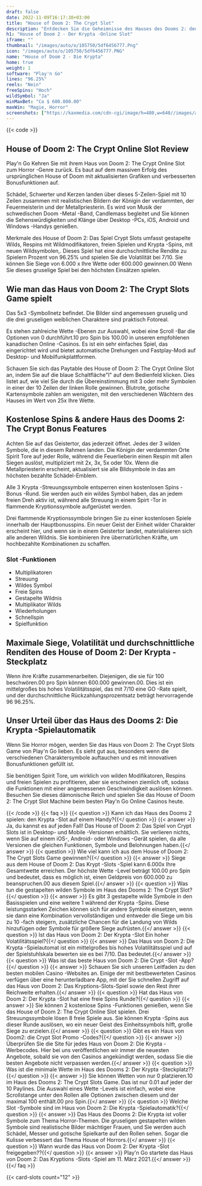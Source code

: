 ```yaml
---
draft: false
date: 2022-11-09T16:17:38+03:00
title: "House of Doom 2: The Crypt Slot"
description: "Entdecken Sie die Geheimnisse des Hauses des Dooms 2: den Krypta -Slot in unserer Rezension. Wir betrachten das Gameplay, die Funktionen und die Spitze der Top -Casino -Angebote."
h1: "House of Doom 2 - Der Krypta -Online Slot"
iframe: ""
thumbnail: "/images/auto/o/105750/5df6456777.Png"
icon: "/images/auto/o/105750/5df6456777.PNG"
name: "House of Doom 2 - Die Krypta"
home: true
weight: 1
software: "Play'n Go"
lines: "96.25%"
reels: "Nein"
freeSpins: "Hoch"
wildSymbol: "Ja"
minMaxBet: "Ca $ 600.000.00"
maxWin: "Magie, Horror"
screenshots: ["https://kaxmedia.com/cdn-cgi/image/h=480,w=640//images/auto/o/105755/1f7f8ada40.jpeg"]
---
```


{{< code >}}<h2>House of Doom 2: The Crypt Online Slot Review</h2><p>Play'n Go Kehren Sie mit ihrem Haus von Doom 2: The Crypt Online Slot zum Horror -Genre zurück. Es baut auf dem massiven Erfolg des ursprünglichen House of Doom mit aktualisierten Grafiken und verbesserten Bonusfunktionen auf.</p><p>Schädel, Schwerter und Kerzen landen über dieses 5-Zeilen-Spiel mit 10 Zeilen zusammen mit realistischen Bildern der Königin der verdammten, der Feuermeisterin und der Metallpriesterin. Es wird von Musik der schwedischen Doom -Metal -Band, Candlemass begleitet und Sie können die Sehenswürdigkeiten und Klänge über Desktop -PCs, iOS, Android und Windows -Handys genießen.</p><p>Merkmale des House of Doom 2: Das Spiel Crypt Slots umfasst gestapelte Wilds, Respins mit Wildmodifikatoren, freien Spielen und Krypta -Spins, mit neuen Wildsymbolen,. Dieses Spiel hat eine durchschnittliche Rendite zu Spielern Prozent von 96.25% und spielen Sie die Volatilität bei 7/10. Sie können Sie Siege von 6.000 x Ihre Wette oder 600.000 gewinnen.00 Wenn Sie dieses gruselige Spiel bei den höchsten Einsätzen spielen.</p><h2>Wie man das Haus von Doom 2: The Crypt Slots Game spielt</h2><p>Das 5x3 -Symbollnetz befindet. Die Bilder sind angemessen gruselig und die drei gruseligen weiblichen Charaktere sind praktisch Fotoreal.</p><p>Es stehen zahlreiche Wette -Ebenen zur Auswahl, wobei eine Scroll -Bar die Optionen von 0 durchführt.10 pro Spin bis 100.00 in unseren empfohlenen kanadischen Online -Casinos. Es ist ein sehr einfaches Spiel, das eingerichtet wird und bietet automatische Drehungen und Fastplay-Modi auf Desktop- und Mobilfunkplattformen.</p><p>Schauen Sie sich das Paytable des House of Doom 2: The Crypt Online Slot an, indem Sie auf die blaue Schaltfläche"I" auf dem Bedienfeld klicken. Dies listet auf, wie viel Sie durch die Übereinstimmung mit 3 oder mehr Symbolen in einer der 10 Zeilen der linken Rolle gewinnen. Blutrote, gotische Kartensymbole zahlen am wenigsten, mit den verschiedenen Wächtern des Hauses im Wert von 25x Ihre Wette.</p><h2>Kostenlose Spins & andere Haus des Dooms 2: The Crypt Bonus Features</h2><p>Achten Sie auf das Geistertor, das jederzeit öffnet. Jedes der 3 wilden Symbole, die in diesem Rahmen landen.  Die Königin der verdammten Orte Spirit Tore auf jeder Rolle, während die Feuerlieberin einen Respin mit allen Siegen auslöst, multipliziert mit 2x, 3x, 5x oder 10x. Wenn die Metallpriesterin erscheint, aktualisiert sie alle Bildsymbole in das am höchsten bezahlte Schädel-Emblem.</p><p>Alle 3 Krypta -Streuungssymbole entsperren einen kostenlosen Spins -Bonus -Rund. Sie werden auch ein wildes Symbol haben, das an jedem freien Dreh aktiv ist, während alle Streuung in einem Spirt -Tor in flammende Kryptionssymbole aufgerüstet werden.</p><p>Drei flammende Kryptionssymbole bringen Sie zu einer kostenlosen Spiele innerhalb der Hauptbonusspins. Ein neuer Geist der Einheit wilder Charakter erscheint hier, und wenn sie in einem Geistertor landet, materialisieren sich alle anderen Wildnis. Sie kombinieren ihre übernatürlichen Kräfte, um hochbezahlte Kombinationen zu schaffen.</p><h3>
Slot -Funktionen</h3><ul>
<li></span>
Multiplikatoren</li>
<li></span>
Streuung</li>
<li></span>
Wildes Symbol</li>
<li></span>
Freie Spins</li>
<li></span>
Gestapelte Wildnis</li>
<li></span>
Multiplikator Wilds</li>
<li></span>
Wiederholungen</li>
<li></span>
Schnellspin</li>
<li></span>
Spielfunktion</li></ul><h2>Maximale Siege, Volatilität und durchschnittliche Renditen des House of Doom 2: Der Krypta -Steckplatz</h2><p>Wenn ihre Kräfte zusammenarbeiten. Diejenigen, die sie für 100 beschwören.00 pro Spin können 600.000 gewinnen.00. Dies ist ein mittelgroßes bis hohes Volatilitätsspiel, das mit 7/10 eine GO -Rate spielt, und der durchschnittliche Rückzahlungsprozentsatz beträgt hervorragende 96 96.25%.</p><h2>Unser Urteil über das Haus des Dooms 2: Die Krypta -Spielautomatik</h2><p>Wenn Sie Horror mögen, werden Sie das Haus von Doom 2: The Crypt Slots Game von Play'n Go lieben. Es sieht gut aus, besonders wenn die verschiedenen Charaktersymbole auftauchen und es mit innovativen Bonusfunktionen gefüllt ist.</p><p>Sie benötigen Spirit Tore, um wirklich von wilden Modifikatoren, Respins und freien Spielen zu profitieren, aber sie erscheinen ziemlich oft, sodass die Funktionen mit einer angemessenen Geschwindigkeit auslösen können. Besuchen Sie dieses dämonische Reich und spielen Sie das House of Doom 2: The Crypt Slot Machine beim besten Play'n Go Online Casinos heute.</p>

{{< /code >}}
{{< faq >}}
{{< question >}} Kann ich das Haus des Dooms 2 spielen: den Krypta -Slot auf einem Handy?{{</ question >}}
{{< answer >}} Ja, du kannst es auf jeden Fall! Das House of Doom 2: Das Spiel von Crypt Slots ist in Desktop- und Mobile -Versionen erhältlich. Sie verlieren nichts, wenn Sie auf einem iOS-, Android- oder Windows -Gerät spielen, da alle Versionen die gleichen Funktionen, Symbole und Belohnungen haben.{{</ answer >}}
{{< question >}} Wie viel kann ich aus dem House of Doom 2: The Crypt Slots Game gewinnen?{{</ question >}}
{{< answer >}} Siege aus dem House of Doom 2: Das Krypt -Slots -Spiel kann 6.000x Ihre Gesamtwette erreichen. Der höchste Wette -Level beträgt 100.00 pro Spin und bedeutet, dass es möglich ist, einen Geldpreis von 600.000 zu beanspruchen.00 aus diesem Spiel.{{</ answer >}}
{{< question >}} Was tun die gestapelten wilden Symbole im Haus des Dooms 2: The Crypt Slot?{{</ question >}}
{{< answer >}} Es gibt 3 gestapelte wilde Symbole in den Basisspielen und eine weitere 1 während der Krypta -Spins. Diese leistungsstarken Zeichen können sich für andere Symbole einsetzen, wenn sie dann eine Kombination vervollständigen und entweder die Siege um bis zu 10 -fach steigern, zusätzliche Chancen für die Landung von Wilds hinzufügen oder Symbole für größere Siege aufrüsten.{{</ answer >}}
{{< question >}} Ist das Haus von Doom 2: Der Krypta -Slot Ein hoher Volatilitätsspiel?{{</ question >}}
{{< answer >}} Das Haus von Doom 2: Die Krypta -Spielautomat ist ein mittelgroßes bis hohes Volatilitätsspiel und auf der Spielstuhlskala bewerten sie es bei 7/10. Das bedeutet.{{</ answer >}}
{{< question >}} Was ist das beste Haus von Doom 2: Die Crypt -Slot -App?{{</ question >}}
{{< answer >}} Schauen Sie sich unseren Leitfaden zu den besten mobilen Casino -Websites an. Einige der mit bestbewerteten Casinos verfügen über eine herunterladbare App, mit der Sie schnellen Zugriff auf das Haus von Doom 2: Das Kryptions-Slots-Spiel sowie den Rest ihrer Reichweite erhalten.{{</ answer >}}
{{< question >}} Hat das Haus von Doom 2: Der Krypta -Slot hat eine freie Spins Runde?{{</ question >}}
{{< answer >}} Sie können 2 kostenlose Spins -Funktionen genießen, wenn Sie das House of Doom 2: The Crypt Online Slot spielen. Drei Streuungssymbole lösen 8 freie Spiele aus. Sie können Krypta -Spins aus dieser Runde auslösen, wo ein neuer Geist des Einheitssymbols hilft, große Siege zu erzielen.{{</ answer >}}
{{< question >}} Gibt es ein Haus von Doom2: die Crypt Slot Promo -Codes?{{</ question >}}
{{< answer >}} Überprüfen Sie die Site für jedes Haus von Doom 2: Die Krypta -Werbecodes. Hier bei uns veröffentlichen wir immer die neuesten Angebote, sobald sie von den Casinos angekündigt werden, sodass Sie die besten Angebote nicht verpassen werden.{{</ answer >}}
{{< question >}} Was ist die minimale Wette im Haus des Dooms 2: Der Krypta -Steckplatz??{{</ question >}}
{{< answer >}} Sie können Wetten von nur 0 platzieren.10 im Haus des Dooms 2: The Crypt Slots Game. Das ist nur 0.01 auf jeder der 10 Paylines. Die Auswahl eines Wette -Levels ist einfach, wobei eine Scrollstange unter den Rollen alle Optionen zwischen diesem und der maximal 100 enthält.00 pro Spin.{{</ answer >}}
{{< question >}} Welche Slot -Symbole sind im Haus von Doom 2: Die Krypta -Spielautomatik?{{</ question >}}
{{< answer >}} Das Haus des Dooms 2: Die Krypta ist voller Symbole zum Thema Horror-Themen. Die gruseligen gestapelten wilden Symbole sind realistische Bilder mächtiger Frauen, und Sie werden auch Schädel, Messer und gotische Spielkarte auf den Rollen sehen. Sogar die Kulisse verbessert das Thema House of Horrors.{{</ answer >}}
{{< question >}} Wann wurde das Haus von Doom 2: Der Krypta -Slot freigegeben??{{</ question >}}
{{< answer >}} Play'n Go startete das Haus von Doom 2: Das Kryptions -Slots -Spiel am 11. März 2021.{{</ answer >}}
{{</ faq >}}

 {{< card-slots count="12" >}}